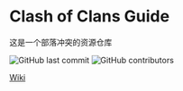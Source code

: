 # Clash of Clans Guide

这是一个部落冲突的资源仓库

<!-- ![Relative date](https://img.shields.io/date/1595634404?label=last&nbsp;change)-->

![GitHub last commit](https://img.shields.io/github/last-commit/hushenghao/coc-guide-resource) ![GitHub contributors](https://img.shields.io/github/contributors-anon/hushenghao/coc-guide-resource)


[Wiki](./wiki/Index.md)


